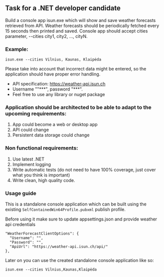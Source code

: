 ## Task for a .NET developer candidate

Build a console app isun.exe which will show and save weather forecasts retrieved from API.
Weather forecasts should be periodically fetched every 15 seconds then printed and saved.
Console app should accept cities parameter, --cities city1, city2, ..., cityN.

### Example:

```
isun.exe --cities Vilnius, Kaunas, Klaipėda
```

Please take into account that incorrect data might be entered, so the application should have
proper error handling.

- API specification: https://weather-api.isun.ch
- Username ""\*\*\*", password "\*\*\*".
- Feel free to use any library or nuget package

### Application should be architected to be able to adapt to the upcoming requirements:

1. App could become a web or desktop app
2. API could change
3. Persistent data storage could change

### Non functional requirements:

1. Use latest .NET
2. Implement logging
3. Write automatic tests (do not need to have 100% coverage, just cover what you think is
   important)
4. Write clean, high quality code.

### Usage guide

This is a standalone console application which can be built using the existing `SelfContainedWin64Profile.pubxml` publish profile.

Before using it make sure to update appsettings.json and provide weather api credentials

```
"WeatherForecastClientOptions": {
  "Username": "",
  "Password": "",
  "ApiUrl": "https://weather-api.isun.ch/api/"
},
```

Later on you can use the created standalone console application like so:

```
isun.exe --cities Vilnius,Kaunas,Klaipėda
```
